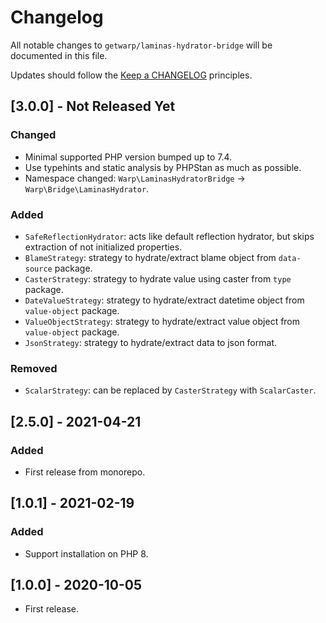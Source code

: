# Changelog

All notable changes to `getwarp/laminas-hydrator-bridge` will be documented in this file.

Updates should follow the [Keep a CHANGELOG](http://keepachangelog.com/) principles.

## [3.0.0] - Not Released Yet

### Changed

- Minimal supported PHP version bumped up to 7.4.
- Use typehints and static analysis by PHPStan as much as possible.
- Namespace changed: `Warp\LaminasHydratorBridge` -> `Warp\Bridge\LaminasHydrator`.

### Added

- `SafeReflectionHydrator`: acts like default reflection hydrator, but skips extraction of not initialized properties.
- `BlameStrategy`: strategy to hydrate/extract blame object from `data-source` package.
- `CasterStrategy`: strategy to hydrate value using caster from `type` package.
- `DateValueStrategy`: strategy to hydrate/extract datetime object from `value-object` package.
- `ValueObjectStrategy`: strategy to hydrate/extract value object from `value-object` package.
- `JsonStrategy`: strategy to hydrate/extract data to json format.

### Removed

- `ScalarStrategy`: can be replaced by `CasterStrategy` with `ScalarCaster`.

## [2.5.0] - 2021-04-21

### Added

- First release from monorepo.

## [1.0.1] - 2021-02-19

### Added

-   Support installation on PHP 8.

## [1.0.0] - 2020-10-05

-   First release.
